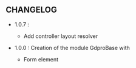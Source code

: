 ## CHANGELOG

- 1.0.7 :
    - Add controller layout resolver

- 1.0.0 : Creation of the module GdproBase with
    - Form element
